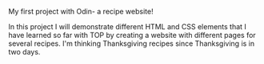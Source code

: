 My first project with Odin- a recipe website!

In this project I will demonstrate different HTML and CSS elements that I
have learned so far with TOP by creating a website with different pages
for several recipes. I'm thinking Thanksgiving recipes since Thanksgiving
is in two days.
